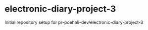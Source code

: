 # electronic-diary-project-3

Initial repository setup for pr-poehali-dev/electronic-diary-project-3